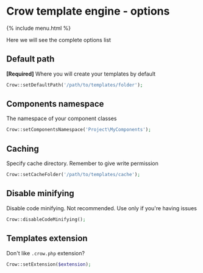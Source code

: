 # Crow template engine - options

{% include menu.html %}

Here we will see the complete options list

## Default path

**[Required]** Where you will create your templates by default

```php 
Crow::setDefaultPath('/path/to/templates/folder');
```

## Components namespace

The namespace of your component classes

```php
Crow::setComponentsNamespace('Project\MyComponents');
```

## Caching

Specify cache directory. Remember to give write permission

```php
Crow::setCacheFolder('/path/to/templates/cache');
```


## Disable minifying

Disable code minifying. Not recommended. Use only if you're having issues

```php
Crow::disableCodeMinifying();
```

## Templates extension

Don't like `.crow.php` extension?

```php
Crow::setExtension($extension);
```